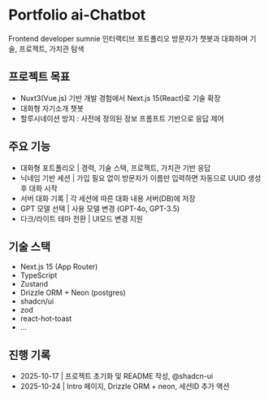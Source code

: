 # Portfolio ai-Chatbot

Frontend developer sumnie 인터랙티브 포트폴리오
방문자가 챗봇과 대화하며 기술, 프로젝트, 가치관 탐색

## 프로젝트 목표

- Nuxt3(Vue.js) 기반 개발 경험에서 Next.js 15(React)로 기술 확장
- 대화형 자기소개 챗봇
- 할루시네이션 방지 : 사전에 정의된 정보 프롬프트 기반으로 응답 제어

## 주요 기능

- 대화형 포트폴리오 | 경력, 기술 스택, 프로젝트, 가치관 기반 응답
- 닉네임 기반 세션 | 가입 필요 없이 방문자가 이름만 입력하면 자동으로 UUID 생성 후 대화 시작
- 서버 대화 기록 | 각 세션에 따른 대화 내용 서버(DB)에 저장
- GPT 모델 선택 | 사용 모델 변경 (GPT-4o, GPT-3.5)
- 다크/라이트 테마 전환 | UI모드 변경 지원

## 기술 스택

- Next.js 15 (App Router)
- TypeScript
- Zustand
- Drizzle ORM + Neon (postgres)
- shadcn/ui
- zod
- react-hot-toast
- ...

## 진행 기록

- 2025-10-17 | 프로젝트 초기화 및 README 작성, @shadcn-ui
- 2025-10-24 | Intro 페이지, Drizzle ORM + neon, 세션ID 추가 액션
